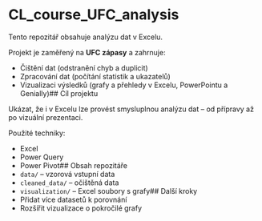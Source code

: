 # CL_course_UFC_analysis
Tento repozitář obsahuje analýzu dat v Excelu.

Projekt je zaměřený na **UFC zápasy** a zahrnuje:

- Čištění dat (odstranění chyb a duplicit)
- Zpracování dat (počítání statistik a ukazatelů)
- Vizualizaci výsledků (grafy a přehledy v Excelu, PowerPointu a Genially)## Cíl projektu

Ukázat, že i v Excelu lze provést smysluplnou analýzu dat – od přípravy až po vizuální prezentaci.

Použité techniky:
- Excel
- Power Query
- Power Pivot## Obsah repozitáře
- `data/` – vzorová vstupní data
- `cleaned_data/` – očištěná data
- `visualization/` – Excel soubory s grafy## Další kroky
- Přidat více datasetů k porovnání
- Rozšířit vizualizace o pokročilé grafy
